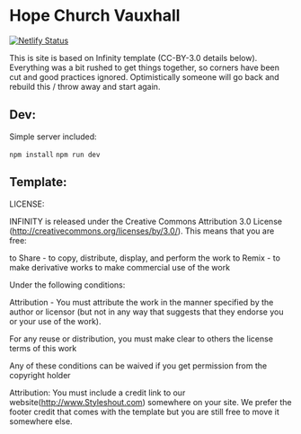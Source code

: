 # Hope Church Vauxhall

[![Netlify Status](https://api.netlify.com/api/v1/badges/4057c1e9-f680-49d5-a1df-fae5bd2c157f/deploy-status)](https://app.netlify.com/sites/hope-vauxhall/deploys)

This is site is based on Infinity template (CC-BY-3.0 details below). Everything was a bit rushed to get things together, so corners have been cut and good practices ignored. Optimistically someone will go back and rebuild this / throw away and start again.

## Dev:

Simple server included:

`npm install`
`npm run dev`

## Template:

LICENSE:

INFINITY is released under the Creative Commons Attribution 3.0 License
(http://creativecommons.org/licenses/by/3.0/). This means that you are free:

to Share - to copy, distribute, display, and perform the work
to Remix - to make derivative works
to make commercial use of the work

Under the following conditions:

Attribution - You must attribute the work in the manner specified by the
author or licensor (but not in any way that suggests that they endorse you
or your use of the work).

For any reuse or distribution, you must make clear to others the license
terms of this work

Any of these conditions can be waived if you get permission from the
copyright holder

Attribution:
You must include a credit link to our website(http://www.Styleshout.com) somewhere on
your site. We prefer the footer credit that comes with the template but you are still
free to move it somewhere else.
